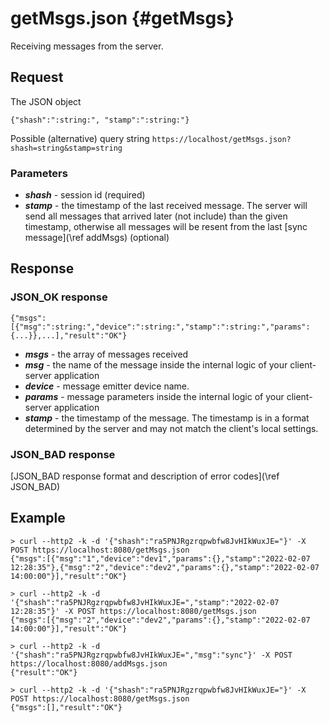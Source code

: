 getMsgs.json {#getMsgs}
==========

Receiving messages from the server.

Request
------------

The JSON object

~~~~~~~~~~~~~{.java}
{"shash":":string:", "stamp":":string:"}
~~~~~~~~~~~~~

Possible (alternative) query string
`https://localhost/getMsgs.json?shash=string&stamp=string`

<h3>Parameters</h3>

* _**shash**_ - session id (required)
* _**stamp**_ - the timestamp of the last received message. The server will send all messages that arrived later (not include) than the given timestamp, otherwise all messages will be resent from the last [sync message](\ref addMsgs) (optional)

Response
------------

<h3>JSON_OK response</h3>

~~~~~~~~~~~~~{.java}
{"msgs":[{"msg":":string:","device":":string:","stamp":":string:","params":{...}},...],"result":"OK"}
~~~~~~~~~~~~~

* _**msgs**_ - the array of messages received
* _**msg**_ - the name of the message inside the internal logic of your client-server application
* _**device**_  - message emitter device name.
* _**params**_  - message parameters inside the internal logic of your client-server application
* _**stamp**_  - the timestamp of the message. The timestamp is in a format determined by the server and may not match the client's local settings.

<h3>JSON_BAD response</h3>
[JSON_BAD response format and description of error codes](\ref JSON_BAD) 

Example
------------
```
> curl --http2 -k -d '{"shash":"ra5PNJRgzrqpwbfw8JvHIkWuxJE="}' -X POST https://localhost:8080/getMsgs.json
{"msgs":[{"msg":"1","device":"dev1","params":{},"stamp":"2022-02-07 12:28:35"},{"msg":"2","device":"dev2","params":{},"stamp":"2022-02-07 14:00:00"}],"result":"OK"}

> curl --http2 -k -d '{"shash":"ra5PNJRgzrqpwbfw8JvHIkWuxJE=","stamp":"2022-02-07 12:28:35"}' -X POST https://localhost:8080/getMsgs.json
{"msgs":[{"msg":"2","device":"dev2","params":{},"stamp":"2022-02-07 14:00:00"}],"result":"OK"}

> curl --http2 -k -d '{"shash":"ra5PNJRgzrqpwbfw8JvHIkWuxJE=","msg":"sync"}' -X POST https://localhost:8080/addMsgs.json
{"result":"OK"}

> curl --http2 -k -d '{"shash":"ra5PNJRgzrqpwbfw8JvHIkWuxJE="}' -X POST https://localhost:8080/getMsgs.json
{"msgs":[],"result":"OK"}
```
